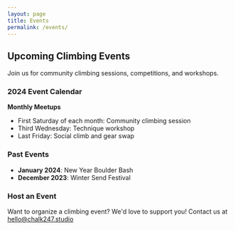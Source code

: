 ```yaml
---
layout: page
title: Events
permalink: /events/
---
```


## Upcoming Climbing Events

Join us for community climbing sessions, competitions, and workshops.

### 2024 Event Calendar

**Monthly Meetups**
- First Saturday of each month: Community climbing session
- Third Wednesday: Technique workshop
- Last Friday: Social climb and gear swap

### Past Events

- **January 2024**: New Year Boulder Bash
- **December 2023**: Winter Send Festival

### Host an Event

Want to organize a climbing event? We'd love to support you! Contact us at [hello@chalk247.studio](mailto:hello@chalk247.studio)